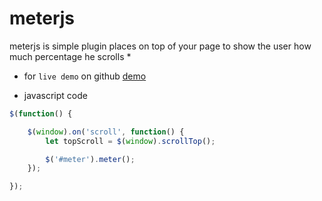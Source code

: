 # meterjs
meterjs is simple plugin places on top of your page to show the user how much percentage he scrolls
*

- for `live demo` on github <a href="http://codepen.io/hosamsam/details/WodLXe" traget="_blank">demo</a> 


- javascript code
```js
$(function() {

    $(window).on('scroll', function() {
        let topScroll = $(window).scrollTop();

        $('#meter').meter();
    });

});

